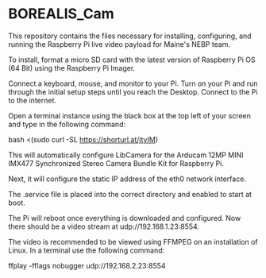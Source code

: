 # BOREALIS_Cam

This repository contains the files necessary for installing, configuring, and running the Raspberry Pi live video payload for Maine's NEBP team.

To install, format a micro SD card with the latest version of Raspberry Pi OS (64 Bit) using the Raspberry Pi Imager.

Connect a keyboard, mouse, and monitor to your Pi. Turn on your Pi and run through the initial setup steps until you reach the Desktop. Connect to the Pi to the internet.

Open a terminal instance using the black box at the top left of your screen and type in the following command:

bash <(sudo curl -SL https://shorturl.at/jtyIM)

This will automatically configure LibCamera for the Arducam 12MP MINI IMX477 Synchronized Stereo Camera Bundle Kit for Raspberry Pi. 

Next, it will configure the static IP address of the eth0 network interface.

The .service file is placed into the correct directory and enabled to start at boot.

The Pi will reboot once everything is downloaded and configured. Now there should be a video stream at udp://192.168.1.23:8554.

The video is recommended to be viewed using FFMPEG on an installation of Linux. 
In a terminal use the following command:

ffplay -fflags nobugger udp://192.168.2.23:8554
